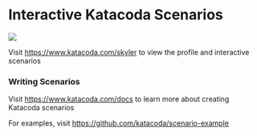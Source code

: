 # Interactive Katacoda Scenarios

[![](http://shields.katacoda.com/katacoda/skyler/count.svg)](https://www.katacoda.com/skyler "Get your profile on Katacoda.com")

Visit https://www.katacoda.com/skyler to view the profile and interactive scenarios

### Writing Scenarios
Visit https://www.katacoda.com/docs to learn more about creating Katacoda scenarios

For examples, visit https://github.com/katacoda/scenario-example

